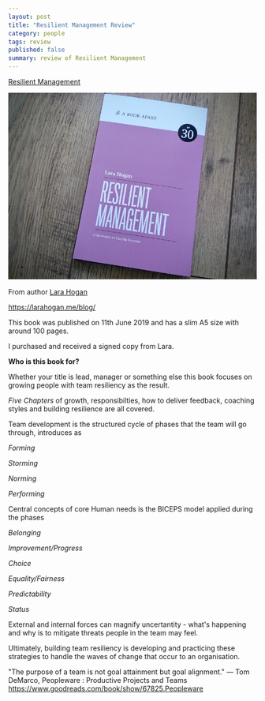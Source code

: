 ```yaml
---
layout: post
title: "Resilient Management Review"
category: people
tags: review
published: false
summary: review of Resilient Management
---
```


[Resilient Management](https://abookapart.com/products/resilient-management/)

![Resilient Management Book](/public/resilient-management.jpg)

From author [Lara Hogan](https://larahogan.me/)
  
https://larahogan.me/blog/
 
This book was published on 11th June 2019 and has a slim A5 size with around 100 pages.

I purchased and received a signed copy from Lara.

**Who is this book for?**

Whether your title is lead, manager or something else this book focuses on growing people with team resiliency as the result.

*Five Chapters* of growth, responsibilties, how to deliver feedback, coaching styles and building resilience are all covered.
  
Team development is the structured cycle of phases that the team will go through, introduces as
 
*Forming*

*Storming*

*Norming*

*Performing*

Central concepts of core Human needs is the BICEPS model applied during the phases

*Belonging*

*Improvement/Progress*

*Choice*

*Equality/Fairness*

*Predictability*

*Status*

External and internal forces can magnify uncertantity  - what's happening and why is to mitigate threats people in the team may feel.

Ultimately, building team resiliency is developing and practicing these strategies to handle the waves of change that occur to an organisation.

"The purpose of a team is not goal attainment but goal alignment." ― Tom DeMarco, Peopleware : Productive Projects and Teams
https://www.goodreads.com/book/show/67825.Peopleware
